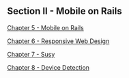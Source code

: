 Section II - Mobile on Rails
----------------------------

[Chapter 5 - Mobile on Rails][Chapter 5]

[Chapter 6 - Responsive Web Design][Chapter 6]

[Chapter 7 - Susy][Chapter 7]

[Chapter 8 - Device Detection][Chapter 8]

[Chapter 5]:            https://github.com/maxxiimo/the-front-end-manifesto/blob/master/chp5-mobile-foundation.md
[Chapter 6]:            https://github.com/maxxiimo/the-front-end-manifesto/blob/master/chp6-responsive-web-design.md
[Chapter 7]:            https://github.com/maxxiimo/the-front-end-manifesto/blob/master/chp7-susy.md
[Chapter 8]:            https://github.com/maxxiimo/the-front-end-manifesto/blob/master/chp8-device-detection.md
